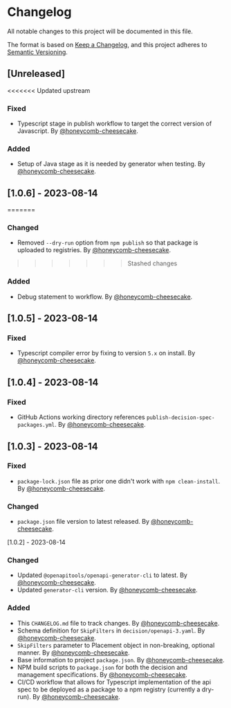 # Changelog

All notable changes to this project will be documented in this file.

The format is based on [Keep a Changelog](https://keepachangelog.com/en/1.0.0/),
and this project adheres to [Semantic Versioning](https://semver.org/spec/v2.0.0.html).

## [Unreleased]

<<<<<<< Updated upstream
### Fixed

- Typescript stage in publish workflow to target the correct version of Javascript. By [@honeycomb-cheesecake](https://github.com/honeycomb-cheesecake).

### Added

- Setup of Java stage as it is needed by generator when testing. By [@honeycomb-cheesecake](https://github.com/honeycomb-cheesecake).

## [1.0.6] - 2023-08-14
=======
### Changed

- Removed `--dry-run` option from `npm publish` so that package is uploaded to registries. By [@honeycomb-cheesecake](https://github.com/honeycomb-cheesecake).
>>>>>>> Stashed changes

### Added

- Debug statement to workflow. By [@honeycomb-cheesecake](https://github.com/honeycomb-cheesecake).

## [1.0.5] - 2023-08-14

### Fixed

- Typescript compiler error by fixing to version `5.x` on install. By [@honeycomb-cheesecake](https://github.com/honeycomb-cheesecake).

## [1.0.4] - 2023-08-14

### Fixed

- GitHub Actions working directory references `publish-decision-spec-packages.yml`. By [@honeycomb-cheesecake](https://github.com/honeycomb-cheesecake).

## [1.0.3] - 2023-08-14

### Fixed

- `package-lock.json` file as prior one didn't work with `npm clean-install`. By [@honeycomb-cheesecake](https://github.com/honeycomb-cheesecake).

### Changed

- `package.json` file version to latest released. By [@honeycomb-cheesecake](https://github.com/honeycomb-cheesecake).

[1.0.2] - 2023-08-14

### Changed

- Updated `@openapitools/openapi-generator-cli` to latest. By [@honeycomb-cheesecake](https://github.com/honeycomb-cheesecake).
- Updated `generator-cli` version. By [@honeycomb-cheesecake](https://github.com/honeycomb-cheesecake).

### Added

- This `CHANGELOG.md` file to track changes. By [@honeycomb-cheesecake](https://github.com/honeycomb-cheesecake).
- Schema definition for `SkipFilters` in `decision/openapi-3.yaml`. By [@honeycomb-cheesecake](https://github.com/honeycomb-cheesecake).
- `SkipFilters` parameter to Placement object in non-breaking, optional manner. By [@honeycomb-cheesecake](https://github.com/honeycomb-cheesecake).
- Base information to project `package.json`. By [@honeycomb-cheesecake](https://github.com/honeycomb-cheesecake).
- NPM build scripts to `package.json` for both the decision and management specifications. By [@honeycomb-cheesecake](https://github.com/honeycomb-cheesecake).
- CI/CD workflow that allows for Typescript implementation of the api spec to be deployed as a package to a npm registry (currently a dry-run). By [@honeycomb-cheesecake](https://github.com/honeycomb-cheesecake).
